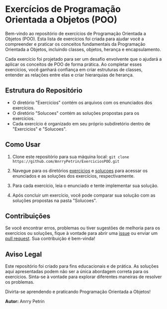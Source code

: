 # Exercícios de Programação Orientada a Objetos (POO)

Bem-vindo ao repositório de exercícios de Programação Orientada a Objetos (POO). Esta lista de exercícios foi criada para ajudar você a compreender e praticar os conceitos fundamentais da Programação Orientada a Objetos, incluindo classes, objetos, herança e encapsulamento.

Cada exercício foi projetado para ser um desafio envolvente que o ajudará a aplicar os conceitos de POO de forma prática. Ao completar esses exercícios, você ganhará confiança em criar estruturas de classes, entender as relações entre elas e criar hierarquias de herança.

## Estrutura do Repositório

- O diretório "Exercicios" contém os arquivos com os enunciados dos exercícios.
- O diretório "Solucoes" contém as soluções propostas para os exercícios.
- Cada exercício é organizado em seu próprio subdiretório dentro de "Exercicios" e "Solucoes".

## Como Usar

1. Clone este repositório para sua máquina local:
```git clone https://github.com/AnrryPetrin/ExerciciosPOO.git```
   
2. Navegue para os diretórios [exercicios](https://github.com/AnrryPetrin/ExerciciosPOO/tree/main/src/exercicios) e [solucoes](https://github.com/AnrryPetrin/ExerciciosPOO/tree/main/src/solucoes) para acessar os enunciados e as soluções dos exercícios, respectivamente.

3. Para cada exercício, leia o enunciado e tente implementar sua solução.

4. Após concluir um exercício, você pode comparar sua solução com as soluções propostas na pasta "Solucoes".

## Contribuições

Se você encontrar erros, problemas ou tiver sugestões de melhoria para os exercícios ou soluções, fique à vontade para abrir uma [issue](https://github.com/AnrryPetrin/ListasPOO/issues) ou enviar um [pull request](https://github.com/AnrryPetrin/ListasPOO/pulls). Sua contribuição é bem-vinda!

## Aviso Legal

Este repositório foi criado para fins educacionais e de prática. As soluções aqui apresentadas podem não ser a única abordagem correta para os exercícios. Sinta-se à vontade para explorar diferentes maneiras de resolver os problemas.

Divirta-se aprendendo e praticando Programação Orientada a Objetos!

**Autor:** Anrry Petrin



